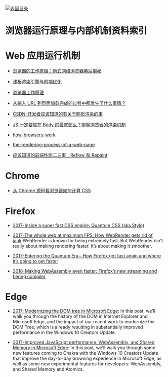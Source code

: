 [![返回目录](https://parg.co/UGo)](https://github.com/wxyyxc1992/Awesome-Reference) 


# 浏览器运行原理与内部机制资料索引

# Web 应用运行机制

* [浏览器的工作原理：新式网络浏览器幕后揭秘](https://www.html5rocks.com/zh/tutorials/internals/howbrowserswork/)

* [浅析渲染引擎与前端优化](http://jdc.jd.com/archives/2806)

* [浏览器工作原理](https://segmentfault.com/a/1190000004934730)

* [从输入 URL 到页面加载完成的过程中都发生了什么事情？](http://fex.baidu.com/blog/2014/05/what-happen/)

* [CSDN-开发者应该知道的有关于网页渲染的事](http://www.csdn.net/article/2015-06-12/2824946)

* [JS 一定要放在 Body 的最底部么？聊聊浏览器的渲染机制](http://delai.me/code/js-and-performance/)

* [how-browsers-work](http://taligarsiel.com/Projects/howbrowserswork1.htm)

* [the-rendering-process-of-a-web-page](https://medium.com/@gneutzling/the-rendering-process-of-a-web-page-78e05a6749dc#.zdp2moezo)

* [应该知道的前端性能二三事：Reflow 和 Repaint](http://www.tuicool.com/articles/UvYBfy)

# Chrome

* [从 Chrome 源码看浏览器如何计算 CSS](https://zhuanlan.zhihu.com/p/25380611)

# Firefox

* [2017-Inside a super fast CSS engine: Quantum CSS (aka Stylo)](https://parg.co/bTa)

* [2017-The whole web at maximum FPS: How WebRender gets rid of jank](https://parg.co/UGM):WebRender is known for being extremely fast. But WebRender isn’t really about making rendering faster. It’s about making it smoother.

* [2017-Entering the Quantum Era—How Firefox got fast again and where it’s going to get faster](https://parg.co/U6v)

- [2018-Making WebAssembly even faster: Firefox’s new streaming and tiering compiler](https://parg.co/U8j)

# Edge

* [2017-Modernizing the DOM tree in Microsoft Edge](https://blogs.windows.com/msedgedev/2017/04/19/modernizing-dom-tree-microsoft-edge/#gXbKkdM2Yl71P1jX.97): In this post, we’ll walk you through the history of the DOM in Internet Explorer and Microsoft Edge, and the impact of our recent work to modernize the DOM Tree, which is already resulting in substantially improved performance in the Windows 10 Creators Update.

* [2017-Improved JavaScript performance, WebAssembly, and Shared Memory in Microsoft Edge](https://blogs.windows.com/msedgedev/2017/04/20/improved-javascript-performance-webassembly-shared-memory/#aXYIbCB04QkDAmeQ.97): In this post, we’ll walk you through some new features coming to Chakra with the Windows 10 Creators Update that improve the day-to-day browsing experience in Microsoft Edge, as well as some new experimental features for developers: WebAssembly, and Shared Memory and Atomics.
